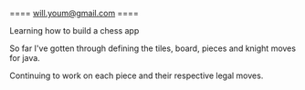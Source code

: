 ==== will.youm@gmail.com ====

Learning how to build a chess app

So far I've gotten through defining the tiles, board, pieces and knight moves for java.

Continuing to work on each piece and their respective legal moves.


